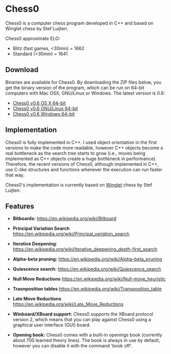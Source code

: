 # Chess0
Chess0 is a computer chess program developed in C++ and based on Winglet chess
by Stef Luijten.

Chess0 approximate ELO:
- Blitz (fast games, <30min) = 1662
- Standard (>30min) = 1641


## Download
Binaries are available for Chess0. By downloading the ZIP files below, you get
the binary version of the program, which can be run on 64-bit computers with Mac
OSX, GNU/Linux or Windows. The latest version is 0.6:
- [Chess0 v0.6 OS X 64-bit](https://db.tt/oDCSFVlg)
- [Chess0 v0.6 GNU/Linux 64-bit](https://db.tt/PySyL47x)
- [Chess0 v0.6 Windows 64-bit](https://db.tt/KohKED52)


## Implementation
Chess0 is fully implemented in C++. I used object orientation in the first
versions to make the code more readable, however C++ objects become a real
bottleneck as the search tree starts to grow (i.e., moves being implemented as
C++ objects create a huge bottleneck in performance). Therefore, the recent
versions of Chess0, although implemented in C++, use C-like structures and
functions whenever the execution can run faster that way.

Chess0's implementation is currently based on
[Winglet](http://aghaznawi.comuf.com/computer%20chess/winglet/) chess by Stef Luijten.



## Features
- **Bitboards:** 
  https://en.wikipedia.org/wiki/Bitboard

- **Principal Variation Search** 
  https://en.wikipedia.org/wiki/Principal_variation_search

- **Iterative Deepening**:
  https://en.wikipedia.org/wiki/Iterative_deepening_depth-first_search

- **Alpha-beta pruning:**
  https://en.wikipedia.org/wiki/Alpha–beta_pruning
 
- **Quiescence search:**
  https://en.wikipedia.org/wiki/Quiescence_search

- **Null Move Reductions** 
  https://en.wikipedia.org/wiki/Null-move_heuristic

- **Trasnposition tables** 
  https://en.wikipedia.org/wiki/Transposition_table

- **Late Move Reductions** 
  https://en.wikipedia.org/wiki/Late_Move_Reductions

- **Winboard/XBoard support:** Chess0 supports the XBoard protocol version 2, which means
  that you can play against Chess0 using a graphical user interface (GUI) board.

- **Opening book:** Chess0 comes with a built-in openings book (currently about
  700 learned theory lines). The book is always in use by default, however you
  can disable it with the command 'book off'.
